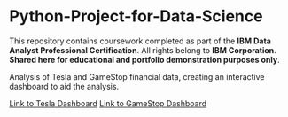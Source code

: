 # Python-Project-for-Data-Science

This repository contains coursework completed as part of the **IBM Data Analyst Professional Certification**. All rights belong to **IBM Corporation**. **Shared here for educational and portfolio demonstration purposes only**.

Analysis of Tesla and GameStop financial data, creating an interactive dashboard to aid the analysis.

[Link to Tesla Dashboard](https://kirisannn.github.io/Python-Project-for-Data-Science/figure_22%20(Tesla).html)
[Link to GameStop Dashboard](https://kirisannn.github.io/Python-Project-for-Data-Science/figure_23%20(GameStop).html)
